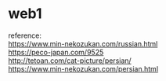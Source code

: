 # web1

reference:<br>
https://www.min-nekozukan.com/russian.html<br>
https://peco-japan.com/9525<br>
http://tetoan.com/cat-picture/persian/<br>
https://www.min-nekozukan.com/persian.html

